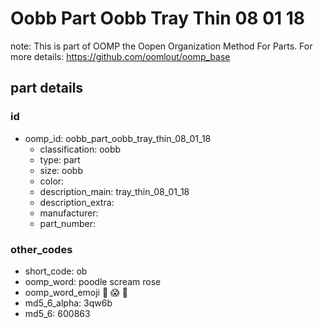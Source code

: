 # Oobb Part Oobb Tray Thin 08 01 18  

note: This is part of OOMP the Oopen Organization Method For Parts. For more details: https://github.com/oomlout/oomp_base

##  part details





### id
* oomp_id: oobb_part_oobb_tray_thin_08_01_18
  * classification: oobb
  * type: part
  * size: oobb
  * color: 
  * description_main: tray_thin_08_01_18
  * description_extra: 
  * manufacturer: 
  * part_number: 

### other_codes
* short_code: ob
* oomp_word: poodle scream rose
* oomp_word_emoji :poodle: :scream: :rose:
* md5_6_alpha: 3qw6b
* md5_6: 600863